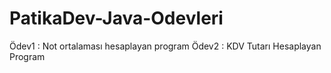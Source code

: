 # PatikaDev-Java-Odevleri

Ödev1 : Not ortalaması hesaplayan program
Ödev2 : KDV Tutarı Hesaplayan Program
